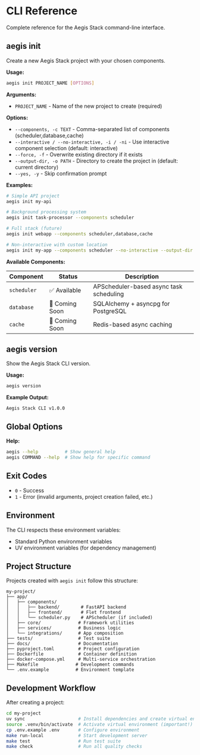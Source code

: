 # CLI Reference

Complete reference for the Aegis Stack command-line interface.

## aegis init

Create a new Aegis Stack project with your chosen components.

**Usage:**
```bash
aegis init PROJECT_NAME [OPTIONS]
```

**Arguments:**

- `PROJECT_NAME` - Name of the new project to create (required)

**Options:**

- `--components, -c TEXT` - Comma-separated list of components (scheduler,database,cache)
- `--interactive / --no-interactive, -i / -ni` - Use interactive component selection (default: interactive)
- `--force, -f` - Overwrite existing directory if it exists
- `--output-dir, -o PATH` - Directory to create the project in (default: current directory) 
- `--yes, -y` - Skip confirmation prompt

**Examples:**
```bash
# Simple API project
aegis init my-api

# Background processing system
aegis init task-processor --components scheduler

# Full stack (future)
aegis init webapp --components scheduler,database,cache

# Non-interactive with custom location
aegis init my-app --components scheduler --no-interactive --output-dir /projects --yes
```

**Available Components:**

| Component | Status | Description |
|-----------|--------|-------------|
| `scheduler` | ✅ Available | APScheduler-based async task scheduling |
| `database` | 🚧 Coming Soon | SQLAlchemy + asyncpg for PostgreSQL |
| `cache` | 🚧 Coming Soon | Redis-based async caching |


## aegis version

Show the Aegis Stack CLI version.

**Usage:**
```bash
aegis version
```

**Example Output:**
```
Aegis Stack CLI v1.0.0
```

## Global Options

**Help:**
```bash
aegis --help          # Show general help
aegis COMMAND --help  # Show help for specific command
```

## Exit Codes

- `0` - Success
- `1` - Error (invalid arguments, project creation failed, etc.)

## Environment

The CLI respects these environment variables:

- Standard Python environment variables
- UV environment variables (for dependency management)

## Project Structure

Projects created with `aegis init` follow this structure:

```
my-project/
├── app/
│   ├── components/
│   │   ├── backend/        # FastAPI backend
│   │   ├── frontend/       # Flet frontend  
│   │   └── scheduler.py    # APScheduler (if included)
│   ├── core/              # Framework utilities
│   ├── services/          # Business logic
│   └── integrations/      # App composition
├── tests/                 # Test suite
├── docs/                  # Documentation
├── pyproject.toml         # Project configuration
├── Dockerfile             # Container definition
├── docker-compose.yml     # Multi-service orchestration
├── Makefile              # Development commands
└── .env.example          # Environment template
```

## Development Workflow

After creating a project:

```bash
cd my-project
uv sync                    # Install dependencies and create virtual environment
source .venv/bin/activate  # Activate virtual environment (important!)
cp .env.example .env       # Configure environment
make run-local             # Start development server
make test                  # Run test suite
make check                 # Run all quality checks
```